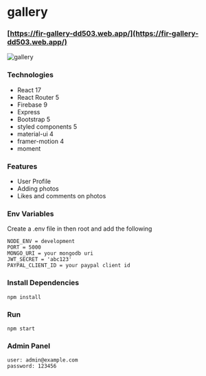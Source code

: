 # gallery

### [https://fir-gallery-dd503.web.app/](https://fir-gallery-dd503.web.app/)

![gallery](https://user-images.githubusercontent.com/40764780/142878993-88d09ccd-1f9e-433d-9bda-cda72f6da339.png)

### Technologies
- React 17
- React Router 5
- Firebase 9
- Express
- Bootstrap 5
- styled components 5
- material-ui 4
- framer-motion 4
- moment

### Features

- User Profile
- Adding photos
- Likes and comments on photos


### Env Variables
Create a .env file in then root and add the following

```
NODE_ENV = development
PORT = 5000
MONGO_URI = your mongodb uri
JWT_SECRET = 'abc123'
PAYPAL_CLIENT_ID = your paypal client id
```

### Install Dependencies
```
npm install

```
### Run
```
npm start

```

### Admin Panel
```
user: admin@example.com
password: 123456
```
